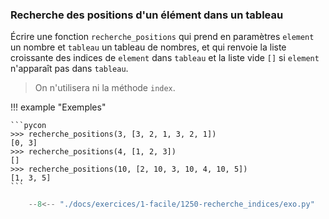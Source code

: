 

### Recherche des positions d'un élément dans un tableau  


Écrire une fonction `recherche_positions` qui prend en paramètres `element` un nombre et `tableau` un tableau de nombres, et qui renvoie la liste croissante des indices de `element` dans `tableau` et la liste vide `[]` si `element` n'apparaît pas dans `tableau`.

> On n'utilisera ni la méthode `index`.

!!! example "Exemples"

    ```pycon
    >>> recherche_positions(3, [3, 2, 1, 3, 2, 1])
    [0, 3]
    >>> recherche_positions(4, [1, 2, 3])
    []
    >>> recherche_positions(10, [2, 10, 3, 10, 4, 10, 5])
    [1, 3, 5]
    ```


```python
    --8<-- "./docs/exercices/1-facile/1250-recherche_indices/exo.py"
```


